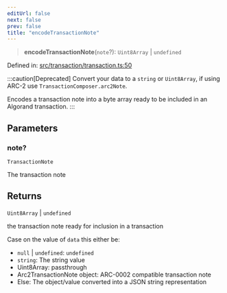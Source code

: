 ```yaml
---
editUrl: false
next: false
prev: false
title: "encodeTransactionNote"
---
```


> **encodeTransactionNote**(`note`?): `Uint8Array` \| `undefined`

Defined in: [src/transaction/transaction.ts:50](https://github.com/algorandfoundation/algokit-utils-ts/blob/45957336d0cbf88c980c0a3343335a5e5e142c93/src/transaction/transaction.ts#L50)

:::caution[Deprecated]
Convert your data to a `string` or `Uint8Array`, if using ARC-2 use `TransactionComposer.arc2Note`.

Encodes a transaction note into a byte array ready to be included in an Algorand transaction.
:::

## Parameters

### note?

`TransactionNote`

The transaction note

## Returns

`Uint8Array` \| `undefined`

the transaction note ready for inclusion in a transaction

 Case on the value of `data` this either be:
  * `null` | `undefined`: `undefined`
  * `string`: The string value
  * Uint8Array: passthrough
  * Arc2TransactionNote object: ARC-0002 compatible transaction note
  * Else: The object/value converted into a JSON string representation
